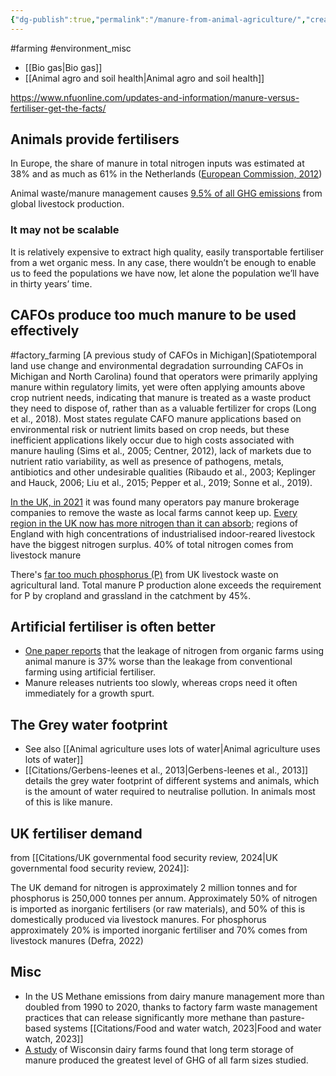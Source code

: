 ```yaml
---
{"dg-publish":true,"permalink":"/manure-from-animal-agriculture/","created":"2025-10-23T17:42:47.776+01:00","updated":"2025-10-23T18:06:08.733+01:00"}
---
```


#farming #environment_misc 

- [[Bio gas\|Bio gas]]
- [[Animal agro and soil health\|Animal agro and soil health]]

https://www.nfuonline.com/updates-and-information/manure-versus-fertiliser-get-the-facts/
## Animals provide fertilisers
In Europe, the share of manure in total nitrogen inputs was estimated at 38% and as much as 61% in the Netherlands ([European Commission, 2012](http://ec.europa.eu/eurostat/statistics-explained/index.php/Agri-environmental_indicator__gross_nitrogen_balance))

Animal waste/manure management causes [9.5% of all GHG emissions](http://www.fao.org/3/i3437e/i3437e.pdf) from global livestock production.

### It may not be scalable
It is relatively expensive to extract high quality, easily transportable fertiliser from a wet organic mess. In any case, there wouldn’t be enough to enable us to feed the populations we have now, let alone the population we’ll have in thirty years’ time.
## CAFOs produce too much manure to be used effectively
#factory_farming 
[A previous study of CAFOs in Michigan](Spatiotemporal land use change and environmental degradation surrounding CAFOs in Michigan and North Carolina) found that operators were primarily applying manure within regulatory limits, yet were often applying amounts above crop nutrient needs, indicating that manure is treated as a waste product they need to dispose of, rather than as a valuable fertilizer for crops (Long et al., 2018). Most states regulate CAFO manure applications based on environmental risk or nutrient limits based on crop needs, but these inefficient applications likely occur due to high costs associated with manure hauling (Sims et al., 2005; Centner, 2012), lack of markets due to nutrient ratio variability, as well as presence of pathogens, metals, antibiotics and other undesirable qualities (Ribaudo et al., 2003; Keplinger and Hauck, 2006; Liu et al., 2015; Pepper et al., 2019; Sonne et al., 2019).

[In the UK, in 2021](https://committees.parliament.uk/writtenevidence/39876/pdf/) it was found many operators pay manure brokerage companies to remove the waste as local farms cannot keep up. [Every region in the UK now has more nitrogen than it can absorb](https://www.sustainweb.org/news/jun23-industrial-agriculture-toxic-waste/); regions of England with high concentrations of industrialised indoor-reared livestock have the biggest nitrogen surplus. 40% of total nitrogen comes from livestock manure

There's [far too much phosphorus (P)](https://zenodo.org/records/6598122) from UK livestock waste on agricultural land. Total manure P production alone exceeds the requirement for P by cropland and grassland in the catchment by 45%.

## Artificial fertiliser is often better
- [One paper reports](https://doi.org/10.1088/1748-9326/aa6cd5) that the leakage of nitrogen from organic farms using animal manure is 37% worse than the leakage from conventional farming using artificial fertiliser.
- Manure releases nutrients too slowly, whereas crops need it often immediately for a growth spurt. 
## The Grey water footprint
- See also [[Animal agriculture uses lots of water\|Animal agriculture uses lots of water]]
- [[Citations/Gerbens-leenes et al., 2013\|Gerbens-leenes et al., 2013]] details the grey water footprint of different systems and animals, which is the amount of water required to neutralise pollution. In animals most of this is like manure.

## UK fertiliser demand
from [[Citations/UK governmental food security review, 2024\|UK governmental food security review, 2024]]:

The UK demand for nitrogen is approximately 2 million tonnes and for phosphorus is 250,000 tonnes per annum. Approximately 50% of nitrogen is imported as inorganic fertilisers (or raw materials), and 50% of this is domestically produced via livestock manures. For phosphorus approximately 20% is imported inorganic fertiliser and 70% comes from livestock manures (Defra, 2022)
## Misc
- In the US Methane emissions from dairy manure management more than doubled from 1990 to 2020, thanks to factory farm waste management practices that can release significantly more methane than pasture-based systems [[Citations/Food and water watch, 2023\|Food and water watch, 2023]]
- [A study](https://www.sciencedirect.com/science/article/pii/S0959652616321953) of Wisconsin dairy farms found that long term storage of manure produced the greatest level of GHG of all farm sizes studied.
